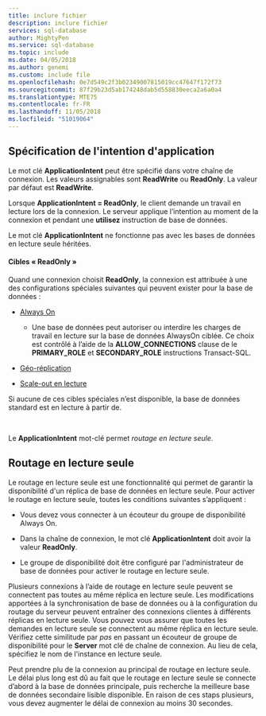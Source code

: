 ```yaml
---
title: inclure fichier
description: inclure fichier
services: sql-database
author: MightyPen
ms.service: sql-database
ms.topic: include
ms.date: 04/05/2018
ms.author: genemi
ms.custom: include file
ms.openlocfilehash: 0e7d549c2f3b02349007815019cc47647f172f73
ms.sourcegitcommit: 87f29b23d5ab174248dab5d558830eeca2a6a0a4
ms.translationtype: MTE75
ms.contentlocale: fr-FR
ms.lasthandoff: 11/05/2018
ms.locfileid: "51019064"
---
```

## <a name="specifying-application-intent"></a>Spécification de l'intention d'application

Le mot clé **ApplicationIntent** peut être spécifié dans votre chaîne de connexion. Les valeurs assignables sont **ReadWrite** ou **ReadOnly**. La valeur par défaut est **ReadWrite**.

Lorsque **ApplicationIntent = ReadOnly**, le client demande un travail en lecture lors de la connexion. Le serveur applique l’intention au moment de la connexion et pendant une **utilisez** instruction de base de données.

Le mot clé **ApplicationIntent** ne fonctionne pas avec les bases de données en lecture seule héritées.  


#### <a name="targets-of-readonly"></a>Cibles « ReadOnly »

Quand une connexion choisit **ReadOnly**, la connexion est attribuée à une des configurations spéciales suivantes qui peuvent exister pour la base de données :

- [Always On](~/database-engine/availability-groups/windows/overview-of-always-on-availability-groups-sql-server.md)
    - Une base de données peut autoriser ou interdire les charges de travail en lecture sur la base de données AlwaysOn ciblée. Ce choix est contrôlé à l’aide de la **ALLOW_CONNECTIONS** clause de le **PRIMARY_ROLE** et **SECONDARY_ROLE** instructions Transact-SQL.

- [Géo-réplication](https://docs.microsoft.com/azure/sql-database/sql-database-geo-replication-overview)

- [Scale-out en lecture](https://docs.microsoft.com/azure/sql-database/sql-database-read-scale-out)

Si aucune de ces cibles spéciales n’est disponible, la base de données standard est en lecture à partir de.

&nbsp;

Le **ApplicationIntent** mot-clé permet *routage en lecture seule*.


## <a name="read-only-routing"></a>Routage en lecture seule

Le routage en lecture seule est une fonctionnalité qui permet de garantir la disponibilité d'un réplica de base de données en lecture seule. Pour activer le routage en lecture seule, toutes les conditions suivantes s’appliquent :

- Vous devez vous connecter à un écouteur du groupe de disponibilité Always On.

- Dans la chaîne de connexion, le mot clé **ApplicationIntent** doit avoir la valeur **ReadOnly**.

- Le groupe de disponibilité doit être configuré par l'administrateur de base de données pour activer le routage en lecture seule.

Plusieurs connexions à l’aide de routage en lecture seule peuvent se connectent pas toutes au même réplica en lecture seule. Les modifications apportées à la synchronisation de base de données ou à la configuration du routage du serveur peuvent entraîner des connexions clientes à différents réplicas en lecture seule. Vous pouvez vous assurer que toutes les demandes en lecture seule se connectent au même réplica en lecture seule. Vérifiez cette similitude par *pas* en passant un écouteur de groupe de disponibilité pour le **Server** mot clé de chaîne de connexion. Au lieu de cela, spécifiez le nom de l'instance en lecture seule.

Peut prendre plu de la connexion au principal de routage en lecture seule. Le délai plus long est dû au fait que le routage en lecture seule se connecte d’abord à la base de données principale, puis recherche la meilleure base de données secondaire lisible disponible. En raison de ces staps plusieurs, vous devez augmenter le délai de connexion au moins 30 secondes.

